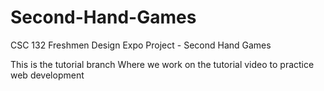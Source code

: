 # Second-Hand-Games
CSC 132 Freshmen Design Expo Project - Second Hand Games

This is the tutorial branch
Where we work on the tutorial video to practice web development